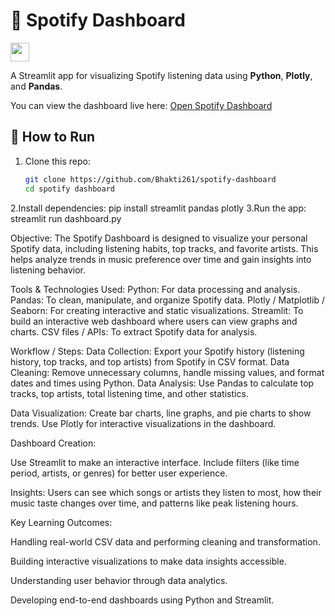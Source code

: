 
# 🎵 Spotify Dashboard  
[<img src="https://cdn.jsdelivr.net/gh/simple-icons/simple-icons/icons/github.svg" width="30" height="30" />](https://github.com/Bhakti261/spotify-dashboard)


A Streamlit app for visualizing Spotify listening data using **Python**, **Plotly**, and **Pandas**.

You can view the dashboard live here: [Open Spotify Dashboard](https://spotify-dashboard-xqoyyixt9wa34kyukuglwe.streamlit.app/)

## 🚀 How to Run
1. Clone this repo:
   ```bash
   git clone https://github.com/Bhakti261/spotify-dashboard
   cd spotify dashboard

2.Install dependencies:
pip install streamlit pandas plotly
3.Run the app:
streamlit run dashboard.py


Objective:
The Spotify Dashboard is designed to visualize your personal Spotify data, including listening habits, top tracks, and favorite artists. This helps analyze trends in music preference over time and gain insights into listening behavior.

Tools & Technologies Used:
Python: For data processing and analysis.
Pandas: To clean, manipulate, and organize Spotify data.
Plotly / Matplotlib / Seaborn: For creating interactive and static visualizations.
Streamlit: To build an interactive web dashboard where users can view graphs and charts.
CSV files / APIs: To extract Spotify data for analysis.

Workflow / Steps:
Data Collection: Export your Spotify history (listening history, top tracks, and top artists) from Spotify in CSV format.
Data Cleaning: Remove unnecessary columns, handle missing values, and format dates and times using Python.
Data Analysis: Use Pandas to calculate top tracks, top artists, total listening time, and other statistics.

Data Visualization:
Create bar charts, line graphs, and pie charts to show trends.
Use Plotly for interactive visualizations in the dashboard.

Dashboard Creation:

Use Streamlit to make an interactive interface.
Include filters (like time period, artists, or genres) for better user experience.

Insights: Users can see which songs or artists they listen to most, how their music taste changes over time, and patterns like peak listening hours.

Key Learning Outcomes:

Handling real-world CSV data and performing cleaning and transformation.

Building interactive visualizations to make data insights accessible.

Understanding user behavior through data analytics.

Developing end-to-end dashboards using Python and Streamlit.

